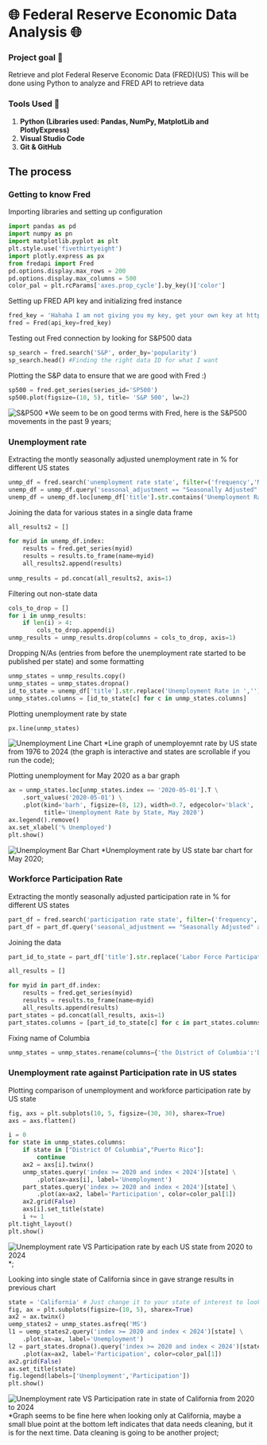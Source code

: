 # 🌐 Federal Reserve Economic Data Analysis  🌐

### Project goal 🎯

Retrieve and plot Federal Reserve Economic Data (FRED)(US)
This will be done using Python to analyze and FRED API to retrieve data


### Tools Used 🧰
1. **Python (Libraries used: Pandas, NumPy, MatplotLib and PlotlyExpress)**
2. **Visual Studio Code**
3. **Git & GitHub**

## The process

### Getting to know Fred

Importing libraries and setting up configuration

```python
import pandas as pd
import numpy as pn
import matplotlib.pyplot as plt
plt.style.use('fivethirtyeight')
import plotly.express as px
from fredapi import Fred
pd.options.display.max_rows = 200
pd.options.display.max_columns = 500
color_pal = plt.rcParams['axes.prop_cycle'].by_key()['color']
```

Setting up FRED API key and initializing fred instance 

```python 
fred_key = 'Hahaha I am not giving you my key, get your own key at https://fred.stlouisfed.org/, it is free'
fred = Fred(api_key=fred_key)
```

Testing out Fred connection by looking for S&P500 data

```python
sp_search = fred.search('S&P', order_by='popularity')
sp_search.head() #Finding the right data ID for what I want
```

Plotting the S&P data to ensure that we are good with Fred :)

```python
sp500 = fred.get_series(series_id='SP500')
sp500.plot(figsize=(10, 5), title= 'S&P 500', lw=2)
```

![S&P500](/S&P500.png)
*We seem to be on good terms with Fred, here is the S&P500 movements in the past 9 years;


### Unemployment rate 

Extracting the montly seasonally adjusted unemployment rate in % for different US states 

```python
unmp_df = fred.search('unemployment rate state', filter=('frequency','Monthly'))
unemp_df = unmp_df.query('seasonal_adjustment == "Seasonally Adjusted" and units == "Percent"')
unemp_df = unemp_df.loc[unemp_df['title'].str.contains('Unemployment Rate')]
```

Joining the data for various states in a single data frame

```python
all_results2 = []

for myid in unemp_df.index:
    results = fred.get_series(myid)
    results = results.to_frame(name=myid)
    all_results2.append(results)
    
unmp_results = pd.concat(all_results2, axis=1)
```

Filtering out non-state data 

```python
cols_to_drop = []
for i in unmp_results:
    if len(i) > 4:
        cols_to_drop.append(i)
unmp_results = unmp_results.drop(columns = cols_to_drop, axis=1)
```


Dropping N/As (entries from before the unemployment rate started to be published per state) and some formatting 

```python
unmp_states = unmp_results.copy() 
unmp_states = unmp_states.dropna()
id_to_state = unemp_df['title'].str.replace('Unemployment Rate in ','').to_dict()
unmp_states.columns = [id_to_state[c] for c in unmp_states.columns]
```

Plotting unemployment rate by state

```python
px.line(unmp_states)
```

![Unemployment Line Chart](/Unemployment_by_state.png)
*Line graph of unemployemnt rate by US state from 1976 to 2024 (the graph is interactive and states are scrollable if you run the code);


Plotting unemployment for May 2020 as a bar graph

```python
ax = unmp_states.loc[unmp_states.index == '2020-05-01'].T \
    .sort_values('2020-05-01') \
    .plot(kind='barh', figsize=(8, 12), width=0.7, edgecolor='black',
          title='Unemployment Rate by State, May 2020')
ax.legend().remove()
ax.set_xlabel('% Unemployed')
plt.show()
```

![Unemployment Bar Chart](/Unemployment_bar.png)
*Unemployment rate by US state bar chart for May 2020;


### Workforce Participation Rate 

Extracting the montly seasonally adjusted participation rate in % for different US states 

```python
part_df = fred.search('participation rate state', filter=('frequency','Monthly'))
part_df = part_df.query('seasonal_adjustment == "Seasonally Adjusted" and units == "Percent"')
```

Joining the data

```python
part_id_to_state = part_df['title'].str.replace('Labor Force Participation Rate for ','').to_dict()

all_results = []

for myid in part_df.index:
    results = fred.get_series(myid)
    results = results.to_frame(name=myid)
    all_results.append(results)
part_states = pd.concat(all_results, axis=1)
part_states.columns = [part_id_to_state[c] for c in part_states.columns]
```

Fixing name of Columbia 

```python
unmp_states = unmp_states.rename(columns={'the District of Columbia':'District Of Columbia'})
```

### Unemployment rate against Participation rate in US states

Plotting comparison of unemployment and workforce participation rate by US state

```python
fig, axs = plt.subplots(10, 5, figsize=(30, 30), sharex=True)
axs = axs.flatten()

i = 0
for state in unmp_states.columns:
    if state in ["District Of Columbia","Puerto Rico"]:
        continue
    ax2 = axs[i].twinx()
    unmp_states.query('index >= 2020 and index < 2024')[state] \
        .plot(ax=axs[i], label='Unemployment')
    part_states.query('index >= 2020 and index < 2024')[state] \
        .plot(ax=ax2, label='Participation', color=color_pal[1])
    ax2.grid(False)
    axs[i].set_title(state)
    i += 1
plt.tight_layout()
plt.show()
```

![Unemployment rate VS Participation rate by each US state from 2020 to 2024](/Participation%20vs%20Unemployment%20by%20state.png)
*;

Looking into single state of California since in gave strange results in previous chart 

```python
state = 'California' # Just change it to your state of interest to look into its unemploment vs participation
fig, ax = plt.subplots(figsize=(10, 5), sharex=True)
ax2 = ax.twinx()
uemp_states2 = unmp_states.asfreq('MS')
l1 = uemp_states2.query('index >= 2020 and index < 2024')[state] \
    .plot(ax=ax, label='Unemployment')
l2 = part_states.dropna().query('index >= 2020 and index < 2024')[state] \
    .plot(ax=ax2, label='Participation', color=color_pal[1])
ax2.grid(False)
ax.set_title(state)
fig.legend(labels=['Unemployment','Participation'])
plt.show()
```

![Unemployment rate VS Participation rate in state of California from 2020 to 2024](/California.png)
*Graph seems to be fine here when looking only at California, maybe a small blue point at the bottom left indicates that data needs cleaning, but it is for the next time. Data cleaning is going to be another project;


